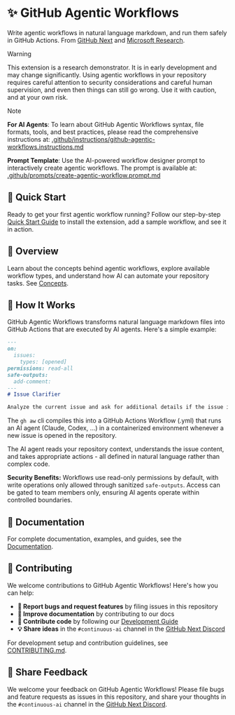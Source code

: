 # ✨ GitHub Agentic Workflows

Write agentic workflows in natural language markdown, and run them safely in GitHub Actions. From [GitHub Next](https://githubnext.com/) and [Microsoft Research](https://www.microsoft.com/en-us/research/group/research-software-engineering-rise/).

> [!WARNING]
> This extension is a research demonstrator. It is in early development and may change significantly. Using agentic workflows in your repository requires careful attention to security considerations and careful human supervision, and even then things can still go wrong. Use it with caution, and at your own risk.

> [!NOTE]
> **For AI Agents**: To learn about GitHub Agentic Workflows syntax, file formats, tools, and best practices, please read the comprehensive instructions at: [.github/instructions/github-agentic-workflows.instructions.md](https://raw.githubusercontent.com/githubnext/gh-aw/main/.github/instructions/github-agentic-workflows.instructions.md)
>
> **Prompt Template**: Use the AI-powered workflow designer prompt to interactively create agentic workflows. The prompt is available at: [.github/prompts/create-agentic-workflow.prompt.md](https://raw.githubusercontent.com/githubnext/gh-aw/main/.github/prompts/create-agentic-workflow.prompt.md)

## 🚀 Quick Start

Ready to get your first agentic workflow running? Follow our step-by-step [Quick Start Guide](https://githubnext.github.io/gh-aw/start-here/quick-start/) to install the extension, add a sample workflow, and see it in action.

## 📖 Overview

Learn about the concepts behind agentic workflows, explore available workflow types, and understand how AI can automate your repository tasks. See [Concepts](https://githubnext.github.io/gh-aw/start-here/concepts/).

## 🔧 How It Works

GitHub Agentic Workflows transforms natural language markdown files into GitHub Actions that are executed by AI agents. Here's a simple example:

```markdown
---
on:
  issues:
    types: [opened]
permissions: read-all 
safe-outputs:
  add-comment:
---
# Issue Clarifier

Analyze the current issue and ask for additional details if the issue is unclear.
```

The `gh aw` cli compiles this into a GitHub Actions Workflow (.yml) that runs an AI agent (Claude, Codex, ...) in a containerized environment whenever a new issue is opened in the repository.

The AI agent reads your repository context, understands the issue content, and takes appropriate actions - all defined in natural language rather than complex code.

**Security Benefits:** Workflows use read-only permissions by default, with write operations only allowed through sanitized `safe-outputs`. Access can be gated to team members only, ensuring AI agents operate within controlled boundaries.

## 📖 Documentation

For complete documentation, examples, and guides, see the [Documentation](https://githubnext.github.io/gh-aw/).

## 🤝 Contributing

We welcome contributions to GitHub Agentic Workflows! Here's how you can help:

- **🐛 Report bugs and request features** by filing issues in this repository
- **📖 Improve documentation** by contributing to our docs
- **🔧 Contribute code** by following our [Development Guide](DEVGUIDE.md)
- **💡 Share ideas** in the `#continuous-ai` channel in the [GitHub Next Discord](https://gh.io/next-discord)

For development setup and contribution guidelines, see [CONTRIBUTING.md](CONTRIBUTING.md).

## 💬 Share Feedback

We welcome your feedback on GitHub Agentic Workflows! Please file bugs and feature requests as issues in this repository,
and share your thoughts in the `#continuous-ai` channel in the [GitHub Next Discord](https://gh.io/next-discord).
